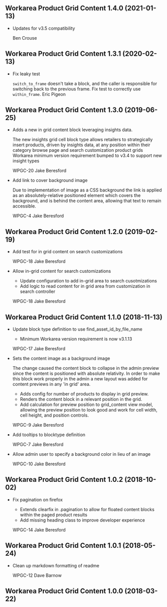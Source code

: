 Workarea Product Grid Content 1.4.0 (2021-01-13)
--------------------------------------------------------------------------------

*   Updates for v3.5 compatibility


    Ben Crouse



Workarea Product Grid Content 1.3.1 (2020-02-13)
--------------------------------------------------------------------------------

*   Fix leaky test

    `switch_to_frame` doesn't take a block, and the caller is responsible
    for switching back to the previous frame.  Fix test to correctly use
    `within_frame`.
    Eric Pigeon



Workarea Product Grid Content 1.3.0 (2019-06-25)
--------------------------------------------------------------------------------

*   Adds a new in grid content block leveraging insights data.

    The new insights grid cell block type allows retailers to strategically insert products, driven by insights data, at any position within their category browse page and search customization product grids
    Workarea minimum version requirement bumped to v3.4 to support new insight types

    WPGC-20
    Jake Beresford

*   Add link to cover background image

    Due to implementation of image as a CSS background the link is applied as an absolutely-relative positioned element which covers the background, and is behind the content area, allowing that text to remain accessible.

    WPGC-4
    Jake Beresford



Workarea Product Grid Content 1.2.0 (2019-02-19)
--------------------------------------------------------------------------------

*   Add test for in grid content on search customizations

    WPGC-18
    Jake Beresford

*   Allow in-grid content for search customizations

    * Update configuration to add in-grid area to search cusotmizations
    * Add logic to read content for in grid area from customization in search controller

    WPGC-18
    Jake Beresford



Workarea Product Grid Content 1.1.0 (2018-11-13)
--------------------------------------------------------------------------------

*   Update block type definition to use find_asset_id_by_file_name

    * Minimum Workarea version requirement is now v3.1.13

    WPGC-17
    Jake Beresford

*   Sets the content image as a background image

    The change caused the content block to collapse in the admin preview since
    the content is positioned with absolute relativity. In order to make this
    block work properly in the admin a new layout was added for content previews
    in any 'in grid' area.

    * Adds config for number of products to display in grid preview.
    * Renders the content block in a relevant position in the grid.
    * Add calculation for preview position to grid_content view model, allowing
    the preview position to look good and work for cell width, cell height,
    and position controls.

    WPGC-9
    Jake Beresford

*   Add tooltips to blocktype definition

    WPGC-7
    Jake Beresford

*   Allow admin user to specify a background color in lieu of an image

    WPGC-10
    Jake Beresford



Workarea Product Grid Content 1.0.2 (2018-10-02)
--------------------------------------------------------------------------------

*   Fix pagination on firefox

    * Extends clearfix in .pagination to allow for floated content blocks within the paged product results
    * Add missing heading class to improve developer experience

    WPGC-14
    Jake Beresford



Workarea Product Grid Content 1.0.1 (2018-05-24)
--------------------------------------------------------------------------------

*   Clean up markdown formatting of readme

    WPGC-12
    Dave Barnow



Workarea Product Grid Content 1.0.0 (2018-03-22)
--------------------------------------------------------------------------------



